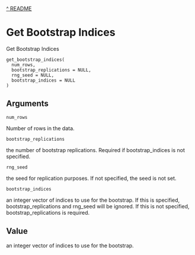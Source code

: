 [^ README](../README.md)

# Get Bootstrap Indices

Get Bootstrap Indices

    get_bootstrap_indices(
      num_rows,
      bootstrap_replications = NULL,
      rng_seed = NULL,
      bootstrap_indices = NULL
    )

## Arguments

`num_rows`

Number of rows in the data.

`bootstrap_replications`

the number of bootstrap replications. Required if bootstrap_indices is not specified.

`rng_seed`

the seed for replication purposes. If not specified, the seed is not set.

`bootstrap_indices`

an integer vector of indices to use for the bootstrap. If this is specified, bootstrap_replications and rng_seed will be ignored. If this is not specified, bootstrap_replications is required.

## Value

an integer vector of indices to use for the bootstrap.
